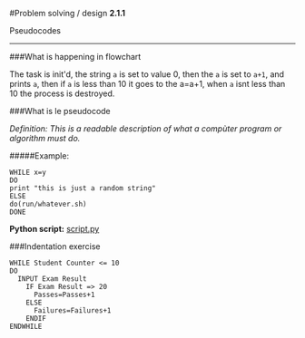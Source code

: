 #Problem solving / design
**2.1.1**

Pseudocodes

---

###What is happening in flowchart

The task is init'd, the string ```a``` is set to value 0, then the ```a``` is set to ```a+1```, and prints ```a```, then if ```a``` is less than 10 it goes to the a=a+1, when ```a``` isnt less than 10 the process is destroyed.

###What is le pseudocode

*Definition: This is a readable description of what a compùter program or algorithm must do.*

#####Example:

```
WHILE x=y
DO
print "this is just a random string"
ELSE
do(run/whatever.sh)
DONE
```

**Python script:** [script.py](https://github.com/KonradIT/compsci/blob/term1/10/9/script.py)

###Indentation exercise

```
WHILE Student Counter <= 10
DO
  INPUT Exam Result
    IF Exam Result => 20
      Passes=Passes+1
    ELSE
      Failures=Failures+1
    ENDIF
ENDWHILE
```
